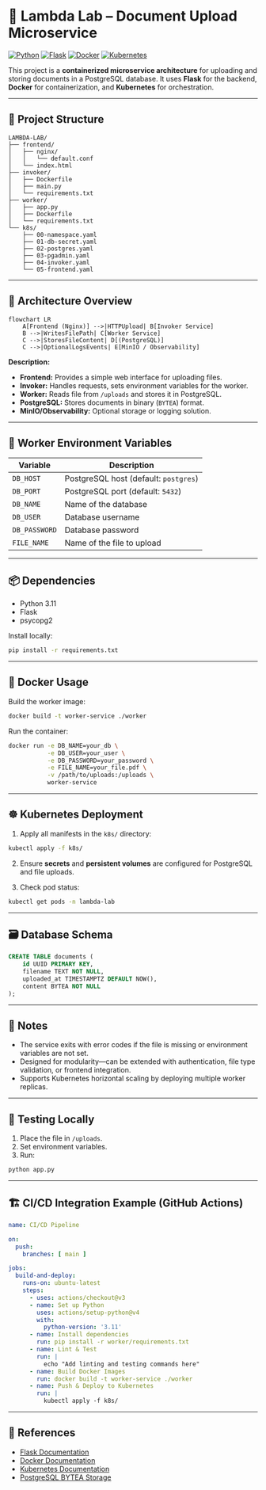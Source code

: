 # 🧠 Lambda Lab – Document Upload Microservice

[![Python](https://img.shields.io/badge/Python-3.11-blue.svg)](https://www.python.org/)
[![Flask](https://img.shields.io/badge/Flask-2.x-orange.svg)](https://flask.palletsprojects.com/)
[![Docker](https://img.shields.io/badge/Docker-20.x-blue.svg)](https://www.docker.com/)
[![Kubernetes](https://img.shields.io/badge/Kubernetes-v1.27-blue.svg)](https://kubernetes.io/)

This project is a **containerized microservice architecture** for uploading and storing documents in a PostgreSQL database. It uses **Flask** for the backend, **Docker** for containerization, and **Kubernetes** for orchestration.

---

## 📁 Project Structure

```
LAMBDA-LAB/
├── frontend/
│   ├── nginx/
│   │   └── default.conf
│   └── index.html
├── invoker/
│   ├── Dockerfile
│   ├── main.py
│   └── requirements.txt
├── worker/
│   ├── app.py
│   ├── Dockerfile
│   └── requirements.txt
└── k8s/
    ├── 00-namespace.yaml
    ├── 01-db-secret.yaml
    ├── 02-postgres.yaml
    ├── 03-pgadmin.yaml
    ├── 04-invoker.yaml
    └── 05-frontend.yaml
```

---

## 🚀 Architecture Overview

```mermaid
flowchart LR
    A[Frontend (Nginx)] -->|HTTPUpload| B[Invoker Service]
    B -->|WritesFilePath| C[Worker Service]
    C -->|StoresFileContent| D[(PostgreSQL)]
    C -->|OptionalLogsEvents| E[MinIO / Observability]

```

**Description:**

* **Frontend:** Provides a simple web interface for uploading files.
* **Invoker:** Handles requests, sets environment variables for the worker.
* **Worker:** Reads file from `/uploads` and stores it in PostgreSQL.
* **PostgreSQL:** Stores documents in binary (`BYTEA`) format.
* **MinIO/Observability:** Optional storage or logging solution.

---

## 🔧 Worker Environment Variables

| Variable      | Description                           |
| ------------- | ------------------------------------- |
| `DB_HOST`     | PostgreSQL host (default: `postgres`) |
| `DB_PORT`     | PostgreSQL port (default: `5432`)     |
| `DB_NAME`     | Name of the database                  |
| `DB_USER`     | Database username                     |
| `DB_PASSWORD` | Database password                     |
| `FILE_NAME`   | Name of the file to upload            |

---

## 📦 Dependencies

* Python 3.11
* Flask
* psycopg2

Install locally:

```bash
pip install -r requirements.txt
```

---

## 🐳 Docker Usage

Build the worker image:

```bash
docker build -t worker-service ./worker
```

Run the container:

```bash
docker run -e DB_NAME=your_db \
           -e DB_USER=your_user \
           -e DB_PASSWORD=your_password \
           -e FILE_NAME=your_file.pdf \
           -v /path/to/uploads:/uploads \
           worker-service
```

---

## ☸️ Kubernetes Deployment

1. Apply all manifests in the `k8s/` directory:

```bash
kubectl apply -f k8s/
```

2. Ensure **secrets** and **persistent volumes** are configured for PostgreSQL and file uploads.

3. Check pod status:

```bash
kubectl get pods -n lambda-lab
```

---

## 🗃️ Database Schema

```sql
CREATE TABLE documents (
    id UUID PRIMARY KEY,
    filename TEXT NOT NULL,
    uploaded_at TIMESTAMPTZ DEFAULT NOW(),
    content BYTEA NOT NULL
);
```

---

## 📌 Notes

* The service exits with error codes if the file is missing or environment variables are not set.
* Designed for modularity—can be extended with authentication, file type validation, or frontend integration.
* Supports Kubernetes horizontal scaling by deploying multiple worker replicas.

---

## 🧪 Testing Locally

1. Place the file in `/uploads`.
2. Set environment variables.
3. Run:

```bash
python app.py
```

---

## 🏗️ CI/CD Integration Example (GitHub Actions)

```yaml
name: CI/CD Pipeline

on:
  push:
    branches: [ main ]

jobs:
  build-and-deploy:
    runs-on: ubuntu-latest
    steps:
      - uses: actions/checkout@v3
      - name: Set up Python
        uses: actions/setup-python@v4
        with:
          python-version: '3.11'
      - name: Install dependencies
        run: pip install -r worker/requirements.txt
      - name: Lint & Test
        run: |
          echo "Add linting and testing commands here"
      - name: Build Docker Images
        run: docker build -t worker-service ./worker
      - name: Push & Deploy to Kubernetes
        run: |
          kubectl apply -f k8s/
```

---

## 🔗 References

* [Flask Documentation](https://flask.palletsprojects.com/)
* [Docker Documentation](https://docs.docker.com/)
* [Kubernetes Documentation](https://kubernetes.io/docs/)
* [PostgreSQL BYTEA Storage](https://www.postgresql.org/docs/current/datatype-binary.html)

